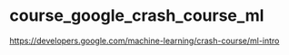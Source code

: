 # course_google_crash_course_ml

https://developers.google.com/machine-learning/crash-course/ml-intro
